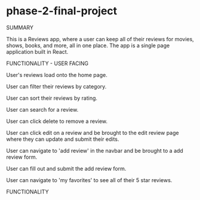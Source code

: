 # phase-2-final-project

SUMMARY

This is a Reviews app, where a user can keep all of their reviews for movies, shows, books, and more, all in one place. The app is a single page application built in React.

FUNCTIONALITY - USER FACING

User's reviews load onto the home page.

User can filter their reviews by category.

User can sort their reviews by rating.

User can search for a review.

User can click delete to remove a review.

User can click edit on a review and be brought to the edit review page where they can update and submit their edits.

User can navigate to 'add review' in the navbar and be brought to a add review form.

User can fill out and submit the add review form.

User can navigate to 'my favorites' to see all of their 5 star reviews.

FUNCTIONALITY